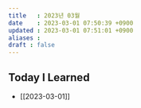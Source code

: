 ```yaml
---
title   : 2023년 03월 
date    : 2023-03-01 07:50:39 +0900
updated : 2023-03-01 07:51:01 +0900
aliases : 
draft : false
---
```


## Today I Learned

- [[2023-03-01]]
